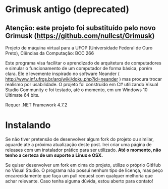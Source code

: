 # Grimusk antigo (deprecated)

## Atenção: este projeto foi substituído pelo novo Grimusk (https://github.com/nullcst/Grimusk)

Projeto de máquina virtual para a UFOP (Universidade Federal de Ouro Preto), Ciências da Computação: BCC 266

Este programa visa facilitar o aprendizado de arquitetura de computadores e simular o funcionamento de um computador de forma básica, porém clara.
Ele é levemente inspirado no software Neander ( http://www.inf.ufrgs.br/arq/wiki/doku.php?id=neander ) mas procura trocar realismo por usabilidade.
O projeto foi construído em C# utilizando Visual Studio Community e foi testado, até o momento, em um Windows 10 Ultimate 64 bits.

Requer .NET Framework 4.7.2

# Instalando

Se não tiver pretensão de desenvolver algum fork do projeto ou similar, aguarde até a próxima atualização deste post. Irei criar uma página
de releases com um instalador prático para ser utilizado. **Até o momento, não tenho a certeza de um suporte a Linux e OSX.**

Se quiser desenvolver um fork em cima do projeto, utilize o próprio GitHub no Visual Studio. O programa não possui nenhum tipo de licença,
mas peço encarecidamente que faça um pull request com qualquer melhoria que achar relevante. Caso tenha alguma dúvida, estou aberto para contato!
